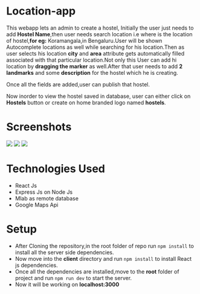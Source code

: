 # Location-app

This webapp lets an admin to create a hostel, Initially the user just needs to add **Hostel Name**,then user needs search location i.e where is the location of hostel,**for eg:** Koramangala,in Bengaluru.User will be shown Autocomplete locations as well while searching for his location.Then as user selects his location **city** and **area** attribute gets automatically filled associated with that particular location.Not only this User can add hi location by **dragging the marker** as well.After that user needs to add **2 landmarks** and some **description** for the hostel which he is creating.

Once all the fields are added,user can publish that hostel.

Now inorder to view the hostel saved in database, user can either click on **Hostels** button or create on home branded logo named  **hostels**.

# Screenshots

<img src="https://user-images.githubusercontent.com/31733278/56870738-9529d800-6a31-11e9-8fc9-950d57460755.png"   />

<img src="https://user-images.githubusercontent.com/31733278/56870745-b25ea680-6a31-11e9-9d78-4914cf487172.png"   />

<img src="https://user-images.githubusercontent.com/31733278/56870746-b8ed1e00-6a31-11e9-84f6-72d18da49960.png"  />

# Technologies Used

* React Js
* Express Js on Node Js
* Mlab as remote database
* Google Maps Api

# Setup

* After Cloning the repository,in the root folder of repo run `npm install` to install all the server side dependencies.
* Now move into the **client** directory and run `npm install` to install React js dependencies.
* Once all the dependencies are installed,move to the **root** folder of project and run `npm run dev` to start the server.
* Now it will be working on **localhost:3000**
